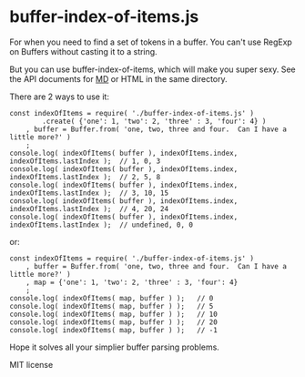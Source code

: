 # buffer-index-of-items.js
For when you need to find a set of tokens in a buffer.  You can't use RegExp on Buffers without casting it to a string.

But you can use buffer-index-of-items, which will make you super sexy.  See the API documents for [MD](./docs/README.md) or HTML in the same directory.

There are 2 ways to use it:
```
const indexOfItems = require( './buffer-index-of-items.js' )
        .create( {'one': 1, 'two': 2, 'three' : 3, 'four': 4} )
    , buffer = Buffer.from( 'one, two, three and four.  Can I have a little more?' )
    ;
console.log( indexOfItems( buffer ), indexOfItems.index, indexOfItems.lastIndex );  // 1, 0, 3
console.log( indexOfItems( buffer ), indexOfItems.index, indexOfItems.lastIndex );  // 2, 5, 8
console.log( indexOfItems( buffer ), indexOfItems.index, indexOfItems.lastIndex );  // 3, 10, 15
console.log( indexOfItems( buffer ), indexOfItems.index, indexOfItems.lastIndex );  // 4, 20, 24
console.log( indexOfItems( buffer ), indexOfItems.index, indexOfItems.lastIndex );  // undefined, 0, 0

```

or:

```
const indexOfItems = require( './buffer-index-of-items.js' )
    , buffer = Buffer.from( 'one, two, three and four.  Can I have a little more?' )
    , map = {'one': 1, 'two': 2, 'three' : 3, 'four': 4}
    ;
console.log( indexOfItems( map, buffer ) );   // 0
console.log( indexOfItems( map, buffer ) );   // 5
console.log( indexOfItems( map, buffer ) );   // 10
console.log( indexOfItems( map, buffer ) );   // 20
console.log( indexOfItems( map, buffer ) );   // -1
```

Hope it solves all your simplier buffer parsing problems.

MIT license

